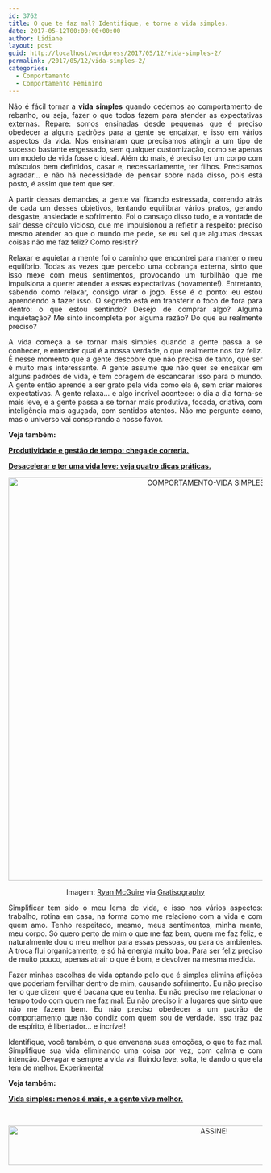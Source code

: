 ```yaml
---
id: 3762
title: O que te faz mal? Identifique, e torne a vida simples.
date: 2017-05-12T00:00:00+00:00
author: Lidiane
layout: post
guid: http://localhost/wordpress/2017/05/12/vida-simples-2/
permalink: /2017/05/12/vida-simples-2/
categories:
  - Comportamento
  - Comportamento Feminino
---
```

<p align="justify">
  Não é fácil tornar a <strong>vida simples</strong> quando cedemos ao comportamento de rebanho, ou seja, fazer o que todos fazem para atender as expectativas externas. Repare: somos ensinadas desde pequenas que é preciso obedecer a alguns padrões para a gente se encaixar, e isso em vários aspectos da vida. Nos ensinaram que precisamos atingir a um tipo de sucesso bastante engessado, sem qualquer customização, como se apenas um modelo de vida fosse o ideal. Além do mais, é preciso ter um corpo com músculos bem definidos, casar e, necessariamente, ter filhos. Precisamos agradar… e não há necessidade de pensar sobre nada disso, pois está posto, é assim que tem que ser.
</p>

<p align="justify">
  A partir dessas demandas, a gente vai ficando estressada, correndo atrás de cada um desses objetivos, tentando equilibrar vários pratos, gerando desgaste, ansiedade e sofrimento. Foi o cansaço disso tudo, e a vontade de sair desse círculo vicioso, que me impulsionou a refletir a respeito: preciso mesmo atender ao que o mundo me pede, se eu sei que algumas dessas coisas não me faz feliz? Como resistir?
</p>

<p align="justify">
  Relaxar e aquietar a mente foi o caminho que encontrei para manter o meu equilíbrio. Todas as vezes que percebo uma cobrança externa, sinto que isso mexe com meus sentimentos, provocando um turbilhão que me impulsiona a querer atender a essas expectativas (novamente!). Entretanto, sabendo como relaxar, consigo virar o jogo. Esse é o ponto: eu estou aprendendo a fazer isso. O segredo está em transferir o foco de fora para dentro: o que estou sentindo? Desejo de comprar algo? Alguma inquietação? Me sinto incompleta por alguma razão? Do que eu realmente preciso?
</p>

<p align="justify">
  A vida começa a se tornar mais simples quando a gente passa a se conhecer, e entender qual é a nossa verdade, o que realmente nos faz feliz. É nesse momento que a gente descobre que não precisa de tanto, que ser é muito mais interessante. A gente assume que não quer se encaixar em alguns padrões de vida, e tem coragem de escancarar isso para o mundo. A gente então aprende a ser grato pela vida como ela é, sem criar maiores expectativas. A gente relaxa… e algo incrível acontece: o dia a dia torna-se mais leve, e a gente passa a se tornar mais produtiva, focada, criativa, com inteligência mais aguçada, com sentidos atentos. Não me pergunte como, mas o universo vai conspirando a nosso favor.
</p>

<p align="justify">
  <strong>Veja também:</strong>
</p>

<p align="justify">
  <a href="http://www.trololodemulher.com.br/2015/07/17/produtividade-e-gestao-do-tempo/" target="_blank"><strong>Produtividade e gestão de tempo: chega de correria.</strong></a>
</p>

<p align="justify">
  <a href="http://www.trololodemulher.com.br/2016/04/18/desacelerar/" target="_blank"><strong>Desacelerar e ter uma vida leve: veja quatro dicas práticas.</strong></a>
</p>

<p align="center">
  <img class="alignnone size-full wp-image-13806" src="http://www.trololodemulher.com.br/blog/wp-content/uploads/2017/05/COMPORTAMENTO-VIDA-SIMPLES-800.jpg" alt="COMPORTAMENTO-VIDA SIMPLES-800" width="800" height="800" />
</p>

<p align="center">
  Imagem: <a href="http://www.laughandpee.com/" target="_blank">Ryan McGuire</a> via <a href="http://www.gratisography.com/#all" target="_blank">Gratisography</a>
</p>

<p align="justify">
  Simplificar tem sido o meu lema de vida, e isso nos vários aspectos: trabalho, rotina em casa, na forma como me relaciono com a vida e com quem amo. Tenho respeitado, mesmo, meus sentimentos, minha mente, meu corpo. Só quero perto de mim o que me faz bem, quem me faz feliz, e naturalmente dou o meu melhor para essas pessoas, ou para os ambientes. A troca flui organicamente, e só há energia muito boa. Para ser feliz preciso de muito pouco, apenas atrair o que é bom, e devolver na mesma medida.
</p>

<p align="justify">
  Fazer minhas escolhas de vida optando pelo que é simples elimina aflições que poderiam fervilhar dentro de mim, causando sofrimento. Eu não preciso ter o que dizem que é bacana que eu tenha. Eu não preciso me relacionar o tempo todo com quem me faz mal. Eu não preciso ir a lugares que sinto que não me fazem bem. Eu não preciso obedecer a um padrão de comportamento que não condiz com quem sou de verdade. Isso traz paz de espírito, é libertador… e incrível!
</p>

<p align="justify">
  Identifique, você também, o que envenena suas emoções, o que te faz mal. Simplifique sua vida eliminando uma coisa por vez, com calma e com intenção. Devagar e sempre a vida vai fluindo leve, solta, te dando o que ela tem de melhor. Experimenta!
</p>

<p align="justify">
  <strong>Veja também:</strong>
</p>

<p align="justify">
  <a href="http://www.trololodemulher.com.br/2015/07/03/vida-simples/" target="_blank"><strong>Vida simples: menos é mais, e a gente vive melhor.</strong></a>
</p>

&nbsp;

<p align="center">
  <a href="http://feedburner.google.com/fb/a/mailverify?uri=blogbichafemea&loc=pt_BR" target="_blank"><img class="alignnone size-full wp-image-10439" src="http://www.trololodemulher.com.br/blog/wp-content/uploads/2014/09/ASSINE.png" alt="ASSINE!" width="800" height="78" /></a>
</p>

&nbsp;

&nbsp;